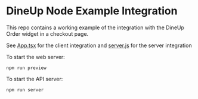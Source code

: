 # DineUp Node Example Integration

This repo contains a working example of the integration with the DineUp Order widget in a checkout page.

See [App.tsx](src/App.tsx) for the client integration and [server.js](server.js) for the server integration

To start the web server:

`npm run preview`

To start the API server:

`npm run server`
